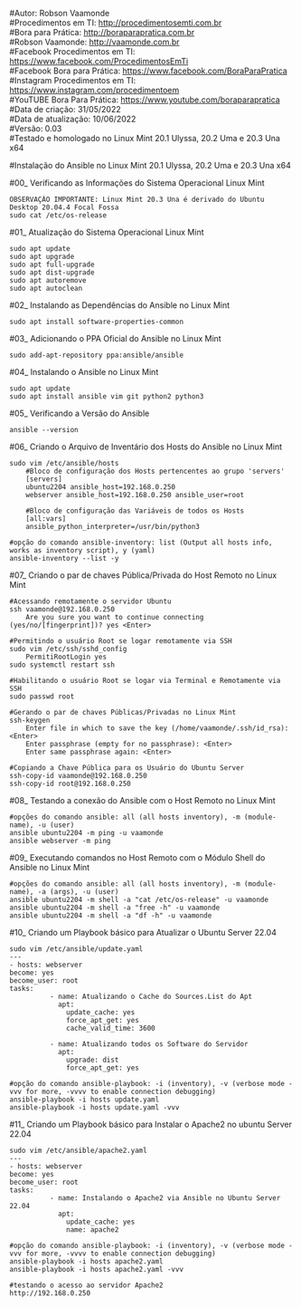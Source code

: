 #Autor: Robson Vaamonde<br>
#Procedimentos em TI: http://procedimentosemti.com.br<br>
#Bora para Prática: http://boraparapratica.com.br<br>
#Robson Vaamonde: http://vaamonde.com.br<br>
#Facebook Procedimentos em TI: https://www.facebook.com/ProcedimentosEmTi<br>
#Facebook Bora para Prática: https://www.facebook.com/BoraParaPratica<br>
#Instagram Procedimentos em TI: https://www.instagram.com/procedimentoem<br>
#YouTUBE Bora Para Prática: https://www.youtube.com/boraparapratica<br>
#Data de criação: 31/05/2022<br>
#Data de atualização: 10/06/2022<br>
#Versão: 0.03<br>
#Testado e homologado no Linux Mint 20.1 Ulyssa, 20.2 Uma e 20.3 Una x64

#Instalação do Ansible no Linux Mint 20.1 Ulyssa, 20.2 Uma e 20.3 Una x64

#00_ Verificando as Informações do Sistema Operacional Linux Mint<br>

	OBSERVAÇÃO IMPORTANTE: Linux Mint 20.3 Una é derivado do Ubuntu Desktop 20.04.4 Focal Fossa
	sudo cat /etc/os-release

#01_ Atualização do Sistema Operacional Linux Mint<br>

	sudo apt update
	sudo apt upgrade
	sudo apt full-upgrade
	sudo apt dist-upgrade
	sudo apt autoremove
	sudo apt autoclean

#02_ Instalando as Dependências do Ansible no Linux Mint<br>

	sudo apt install software-properties-common

#03_ Adicionando o PPA Oficial do Ansible no Linux Mint<br>

	sudo add-apt-repository ppa:ansible/ansible

#04_ Instalando o Ansible no Linux Mint<br>

	sudo apt update
	sudo apt install ansible vim git python2 python3

#05_ Verificando a Versão do Ansible<br>

	ansible --version

#06_ Criando o Arquivo de Inventário dos Hosts do Ansible no Linux Mint<br>

	sudo vim /etc/ansible/hosts
		#Bloco de configuração dos Hosts pertencentes ao grupo 'servers'
		[servers]
		ubuntu2204 ansible_host=192.168.0.250
		webserver ansible_host=192.168.0.250 ansible_user=root

		#Bloco de configuração das Variáveis de todos os Hosts
		[all:vars]
		ansible_python_interpreter=/usr/bin/python3
	
	#opção do comando ansible-inventory: list (Output all hosts info, works as inventory script), y (yaml)
	ansible-inventory --list -y

#07_ Criando o par de chaves Pública/Privada do Host Remoto no Linux Mint<br>

	#Acessando remotamente o servidor Ubuntu
	ssh vaamonde@192.168.0.250
		Are you sure you want to continue connecting (yes/no/[fingerprint])? yes <Enter>
	
	#Permitindo o usuário Root se logar remotamente via SSH
	sudo vim /etc/ssh/sshd_config
		PermitiRootLogin yes
	sudo systemctl restart ssh
	
	#Habilitando o usuário Root se logar via Terminal e Remotamente via SSH
	sudo passwd root

	#Gerando o par de chaves Públicas/Privadas no Linux Mint
	ssh-keygen
		Enter file in which to save the key (/home/vaamonde/.ssh/id_rsa): <Enter>
		Enter passphrase (empty for no passphrase): <Enter>
		Enter same passphrase again: <Enter>
	
	#Copiando a Chave Pública para os Usuário do Ubuntu Server
	ssh-copy-id vaamonde@192.168.0.250
	ssh-copy-id root@192.168.0.250

#08_ Testando a conexão do Ansible com o Host Remoto no Linux Mint<br>

	#opções do comando ansible: all (all hosts inventory), -m (module-name), -u (user)
	ansible ubuntu2204 -m ping -u vaamonde
	ansible webserver -m ping

#09_ Executando comandos no Host Remoto com o Módulo Shell do Ansible no Linux Mint<br>

	#opções do comando ansible: all (all hosts inventory), -m (module-name), -a (args), -u (user)
	ansible ubuntu2204 -m shell -a "cat /etc/os-release" -u vaamonde
	ansible ubuntu2204 -m shell -a "free -h" -u vaamonde
	ansible ubuntu2204 -m shell -a "df -h" -u vaamonde

#10_ Criando um Playbook básico para Atualizar o Ubuntu Server 22.04<br>

	sudo vim /etc/ansible/update.yaml
    ---
    - hosts: webserver
    become: yes
    become_user: root
    tasks:
              - name: Atualizando o Cache do Sources.List do Apt
                apt:
                  update_cache: yes
                  force_apt_get: yes
                  cache_valid_time: 3600

              - name: Atualizando todos os Software do Servidor
                apt:
                  upgrade: dist
                  force_apt_get: yes

	#opção do comando ansible-playbook: -i (inventory), -v (verbose mode -vvv for more, -vvvv to enable connection debugging)
	ansible-playbook -i hosts update.yaml
	ansible-playbook -i hosts update.yaml -vvv

#11_ Criando um Playbook básico para Instalar o Apache2 no ubuntu Server 22.04<br>

	sudo vim /etc/ansible/apache2.yaml
    ---
    - hosts: webserver
    become: yes
    become_user: root
    tasks:
              - name: Instalando o Apache2 via Ansible no Ubuntu Server 22.04
                apt:
                  update_cache: yes
                  name: apache2

	#opção do comando ansible-playbook: -i (inventory), -v (verbose mode -vvv for more, -vvvv to enable connection debugging)
	ansible-playbook -i hosts apache2.yaml
	ansible-playbook -i hosts apache2.yaml -vvv

	#testando o acesso ao servidor Apache2
	http://192.168.0.250
